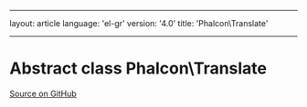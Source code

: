* * *

layout: article language: 'el-gr' version: '4.0' title: 'Phalcon\Translate'

* * *

# Abstract class **Phalcon\Translate**

<a href="https://github.com/phalcon/cphalcon/tree/v4.0.0/phalcon/translate.zep" class="btn btn-default btn-sm">Source on GitHub</a>
